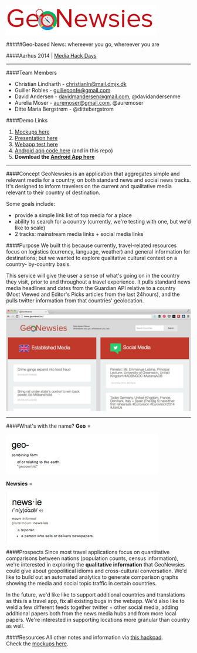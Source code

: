   ![GeoNewsies icon](https://raw.githubusercontent.com/auremoser/geonewsies/master/assets/geonewsies-logo.png)

#####Geo-based News: whereever you go, whereever you are  

####Aarhus 2014    | [Media Hack Days](http://www.mediahackdays.com/)

------

####Team Members
* Christian Lindharth - christianln@mail.dmjx.dk
* Guiller Robles - guilleponfe@gmail.com
* David Andersen - davidmandersen@gmail.com, @davidandersenme
* Aurelia Moser -  auremoser@gmail.com, @auremoser
* Ditte Maria Bergstrøm - @dittebergstrom 

####Demo Links
1. [Mockups here](https://www.dropbox.com/s/91w7ahvm9rlrlvt/Geonewsi.pdf)  
2. [Presentation here](http://prezi.com/nq-nel1ha2xo/?utm_campaign=share&utm_medium=copy&rc=ex0share)
2. [Webapp test here](http://auremoser.github.io/geonewsies/)  
3. [Android app code here](https://bitbucket.org/guillerLabsko/geonewsi-app) (and in this repo)
3. **Download the [Android App here](https://play.google.com/store/apps/details?id=com.mediahack.geonewsi)**
  
------ 

####Concept
GeoNewsies is an application that aggregates simple and relevant media for a country, on both standard news and social news tracks. It's designed to inform travelers on the current and qualitative media relevant to their country of destination.

Some goals include:

* provide a simple link list of top media for a place
* ability to search for a country (currently, we're testing with one, but we'd like to scale)
* 2 tracks: mainstream media links + social media links

####Purpose
We built this because currently, travel-related resources focus on logistics (currency, language, weather) and general information for destinations; but we wanted to explore qualitative cultural context on a country- by-country basis.

This service will give the user a sense of what's going on in the country they visit, prior to and throughout a travel experience. It pulls standard news media headlines and dates from the Guardian API relative to a country (Most Viewed and Editor's Picks articles from the last 24hours), and the pulls twitter information from that countries' geolocation. 

![WebView Link](https://raw.githubusercontent.com/auremoser/geonewsies/master/assets/geonewsies-web.png)

------

####What's with the name?
**Geo** =   

![Geo Definition](https://raw.githubusercontent.com/auremoser/geonewsies/master/assets/geo.png)  

**Newsies** = 
  
![Newsie definition](https://raw.githubusercontent.com/auremoser/geonewsies/master/assets/newsie.png)  

####Prospects
Since most travel applications focus on quantitative comparisons between nations (population counts, census information), we're interested in exploring the **qualitative information** that GeoNewsies could give about geopolitical idioms and cross-cultural conversation. We'd like to build out an automated analytics to generate comparison graphs showing the media and social topic traffic in certain countries.

In the future, we'd like like to support additional countries and translations as this is a travel app, fix all existing bugs in the webapp. We'd also like to weld a few different feeds together twitter + other social media, adding additional papers both from the news media hubs and from more local papers. We're interested in supporting locations more granular than country as well.




####Resources
All other notes and information via [this hackpad](https://etherpad.mozilla.org/REXLD59BC9).  
Check the [mockups here](https://www.dropbox.com/s/91w7ahvm9rlrlvt/Geonewsi.pdf).
